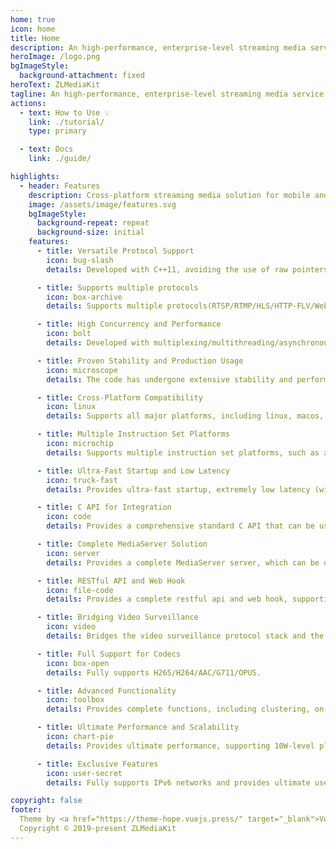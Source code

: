 ```yaml
---
home: true
icon: home
title: Home
description: An high-performance, enterprise-level streaming media service framework based on C++11.
heroImage: /logo.png
bgImageStyle:
  background-attachment: fixed
heroText: ZLMediaKit
tagline: An high-performance, enterprise-level streaming media service framework based on C++11.
actions:
  - text: How to Use 💡
    link: ./tutorial/
    type: primary

  - text: Docs
    link: ./guide/

highlights:
  - header: Features
    description: Cross-platform streaming media solution for mobile and embedded systems.
    image: /assets/image/features.svg
    bgImageStyle:
      background-repeat: repeat
      background-size: initial
    features:
      - title: Versatile Protocol Support
        icon: bug-slash
        details: Developed with C++11, avoiding the use of raw pointers, providing stable and reliable code with superior performance

      - title: Supports multiple protocols
        icon: box-archive
        details: Supports multiple protocols(RTSP/RTMP/HLS/HTTP-FLV/WebSocket-FLV/GB28181/HTTP-TS/WebSocket-TS/HTTP-fMP4/WebSocket-fMP4/MP4/WebRTC), and protocol conversion

      - title: High Concurrency and Performance
        icon: bolt
        details: Developed with multiplexing/multithreading/asynchronous network IO models, providing excellent concurrency performance and supporting massive client connections.

      - title: Proven Stability and Production Usage
        icon: microscope
        details: The code has undergone extensive stability and performance testing, and has been extensively used in production environments.

      - title: Cross-Platform Compatibility
        icon: linux
        details: Supports all major platforms, including linux, macos, ios, android, and windows.

      - title: Multiple Instruction Set Platforms
        icon: microchip
        details: Supports multiple instruction set platforms, such as x86, arm, risc-v, mips, Loongson, and Shenwei.

      - title: Ultra-Fast Startup and Low Latency
        icon: truck-fast
        details: Provides ultra-fast startup, extremely low latency (within 500 milliseconds, and can be as low as 100 milliseconds), and excellent user experience.

      - title: C API for Integration
        icon: code
        details: Provides a comprehensive standard C API that can be used as an SDK or called by other languages.

      - title: Complete MediaServer Solution
        icon: server
        details: Provides a complete MediaServer server, which can be deployed directly as a commercial server without additional development.

      - title: RESTful API and Web Hook
        icon: file-code
        details: Provides a complete restful api and web hook, supporting rich business logic.

      - title: Bridging Video Surveillance
        icon: video
        details: Bridges the video surveillance protocol stack and the live streaming protocol stack, and provides comprehensive support for RTSP/RTMP.

      - title: Full Support for Codecs
        icon: box-open
        details: Fully supports H265/H264/AAC/G711/OPUS.

      - title: Advanced Functionality
        icon: toolbox
        details: Provides complete functions, including clustering, on-demand protocol conversion, on-demand push/pull streams, playback before publishing, and continuous publishing after disconnection.

      - title: Ultimate Performance and Scalability
        icon: chart-pie
        details: Provides ultimate performance, supporting 10W-level players on a single machine and 100Gb/s-level IO bandwidth capability.

      - title: Exclusive Features
        icon: user-secret
        details: Fully supports IPv6 networks and provides ultimate user experience with exclusive features.

copyright: false
footer:
  Theme by <a href="https://theme-hope.vuejs.press/" target="_blank">VuePress Theme Hope</a> | MIT Licensed,
  Copyright © 2019-present ZLMediaKit
---
```

